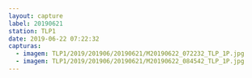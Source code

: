 ```yaml
---
layout: capture
label: 20190621
station: TLP1
date: 2019-06-22 07:22:32
capturas:
  - imagem: TLP1/2019/201906/20190621/M20190622_072232_TLP_1P.jpg
  - imagem: TLP1/2019/201906/20190621/M20190622_084542_TLP_1P.jpg
---
```

